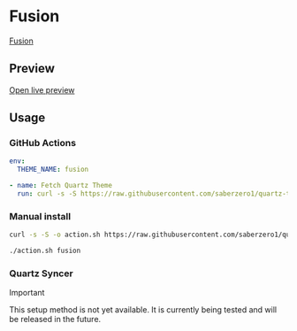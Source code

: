 # Fusion

[Fusion](https://github.com/zamsyt)

## Preview

[Open live preview](https://quartz-themes.github.io/fusion/)

## Usage

### GitHub Actions

```yaml
env:
  THEME_NAME: fusion
```

```yaml
- name: Fetch Quartz Theme
  run: curl -s -S https://raw.githubusercontent.com/saberzero1/quartz-themes/master/action.sh | bash -s -- $THEME_NAME
```

### Manual install

```bash
curl -s -S -o action.sh https://raw.githubusercontent.com/saberzero1/quartz-themes/master/action.sh

./action.sh fusion
```

### Quartz Syncer

> [!IMPORTANT]
> This setup method is not yet available. It is currently being tested and will be released in the future.
